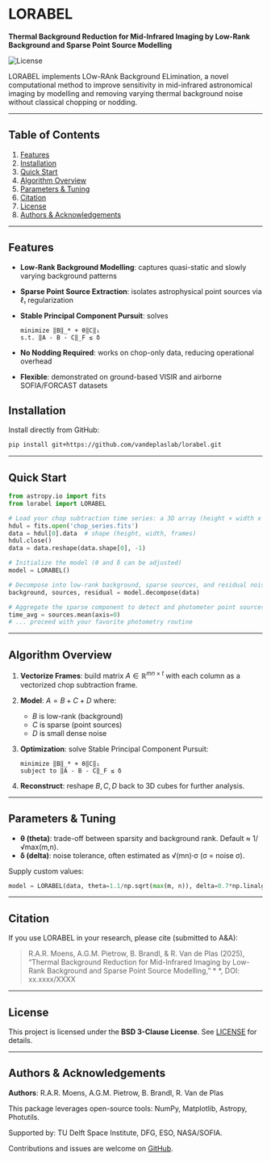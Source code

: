 # LORABEL

**Thermal Background Reduction for Mid-Infrared Imaging by Low-Rank Background and Sparse Point Source Modelling**

![License](https://img.shields.io/badge/license-BSD%203--Clause-blue)

LORABEL implements LOw-RAnk Background ELimination, a novel computational method to improve sensitivity in mid-infrared astronomical imaging by modelling and removing varying thermal background noise without classical chopping or nodding.

---

## Table of Contents

1. [Features](#features)
2. [Installation](#installation)
3. [Quick Start](#quick-start)
4. [Algorithm Overview](#algorithm-overview)
5. [Parameters & Tuning](#parameters--tuning)
6. [Citation](#citation)
7. [License](#license)
8. [Authors & Acknowledgements](#authors--acknowledgements)

---

## Features

* **Low-Rank Background Modelling**: captures quasi-static and slowly varying background patterns
* **Sparse Point Source Extraction**: isolates astrophysical point sources via ℓ₁ regularization
* **Stable Principal Component Pursuit**: solves

  ```text
  minimize ‖B‖_* + θ‖C‖₁
  s.t. ‖A - B - C‖_F ≤ δ
  ```
* **No Nodding Required**: works on chop-only data, reducing operational overhead
* **Flexible**: demonstrated on ground-based VISIR and airborne SOFIA/FORCAST datasets

## Installation

Install directly from GitHub:

```bash
pip install git+https://github.com/vandeplaslab/lorabel.git
```

---

## Quick Start

```python
from astropy.io import fits
from lorabel import LORABEL

# Load your chop subtraction time series: a 3D array (height × width x frames) and reshape to 2D array (pixels x frames)
hdul = fits.open('chop_series.fits')
data = hdul[0].data  # shape (height, width, frames)
hdul.close()
data = data.reshape(data.shape[0], -1)

# Initialize the model (θ and δ can be adjusted)
model = LORABEL()

# Decompose into low-rank background, sparse sources, and residual noise
background, sources, residual = model.decompose(data)

# Aggregate the sparse component to detect and photometer point sources
time_avg = sources.mean(axis=0)
# ... proceed with your favorite photometry routine
```

---

## Algorithm Overview

1. **Vectorize Frames**: build matrix $A\in\mathbb{R}^{mn \times t}$ with each column as a vectorized chop subtraction frame.
2. **Model**: $A = B + C + D$ where:

   * $B$ is low-rank (background)
   * $C$ is sparse (point sources)
   * $D$ is small dense noise
3. **Optimization**: solve Stable Principal Component Pursuit:

   ```text
   minimize ‖B‖_* + θ‖C‖₁
   subject to ‖A - B - C‖_F ≤ δ
   ```
4. **Reconstruct**: reshape $B,C,D$ back to 3D cubes for further analysis.

---

## Parameters & Tuning

* **θ (theta)**: trade-off between sparsity and background rank. Default ≈ 1/√max(m,n).
* **δ (delta)**: noise tolerance, often estimated as √(mn)·σ (σ = noise σ).

Supply custom values:

```python
model = LORABEL(data, theta=1.1/np.sqrt(max(m, n)), delta=0.7*np.linalg.norm(A, 'fro'))
```

---

## Citation

If you use LORABEL in your research, please cite (submitted to A&A):

> R.A.R. Moens, A.G.M. Pietrow, B. Brandl, & R. Van de Plas (2025), “Thermal Background Reduction for Mid-Infrared Imaging by Low-Rank Background and Sparse Point Source Modelling,” * *, DOI: xx.xxxx/XXXX

---

## License

This project is licensed under the **BSD 3-Clause License**. See [LICENSE](LICENSE) for details.

---

## Authors & Acknowledgements

**Authors**: R.A.R. Moens, A.G.M. Pietrow, B. Brandl, R. Van de Plas

This package leverages open-source tools: NumPy, Matplotlib, Astropy, Photutils.

Supported by: TU Delft Space Institute, DFG, ESO, NASA/SOFIA.

Contributions and issues are welcome on [GitHub](https://github.com/vandeplaslab/lorabel).
